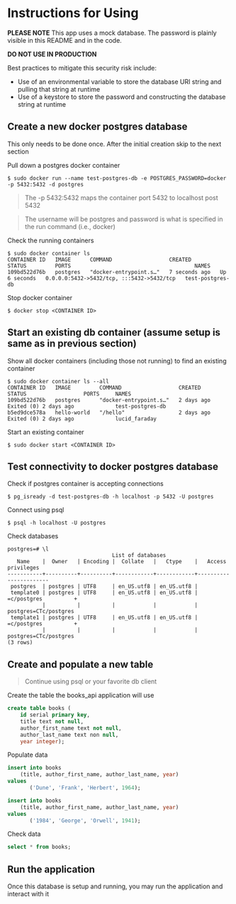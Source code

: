 # Instructions for Using
**PLEASE NOTE** This app uses a mock database. The password is plainly visible in this README and in the code. 

**DO NOT USE IN PRODUCTION** 

Best practices to mitigate this security risk include:
- Use of an environmental variable to store the database URI string and pulling that string at runtime
- Use of a keystore to store the password and constructing the database string at runtime 

## Create a new docker postgres database
This only needs to be done once. After the initial creation skip to the next section

Pull down a postgres docker container
```console
$ sudo docker run --name test-postgres-db -e POSTGRES_PASSWORD=docker -p 5432:5432 -d postgres
```

> The -p 5432:5432 maps the container port 5432 to localhost post 5432

> The username will be postgres and password is what is specified in the run command (i.e., docker)

Check the running containers
```console
$ sudo docker container ls
CONTAINER ID   IMAGE      COMMAND                  CREATED         STATUS         PORTS                                       NAMES
109bd522d76b   postgres   "docker-entrypoint.s…"   7 seconds ago   Up 6 seconds   0.0.0.0:5432->5432/tcp, :::5432->5432/tcp   test-postgres-db
```

Stop docker container
```console
$ docker stop <CONTAINER ID>
```

## Start an existing db container (assume setup is same as in previous section)

Show all docker containers (including those not running) to find an existing container
```console
$ sudo docker container ls --all
CONTAINER ID   IMAGE         COMMAND                  CREATED      STATUS                  PORTS     NAMES
109bd522d76b   postgres      "docker-entrypoint.s…"   2 days ago   Exited (0) 2 days ago             test-postgres-db
b5ed9dce578a   hello-world   "/hello"                 2 days ago   Exited (0) 2 days ago             lucid_faraday
```

Start an existing container
```console
$ sudo docker start <CONTAINER ID>
```

## Test connectivity to docker postgres database

Check if postgres container is accepting connections
```console
$ pg_isready -d test-postgres-db -h localhost -p 5432 -U postgres
```

Connect using psql
```console
$ psql -h localhost -U postgres
```

Check databases
```console
postgres=# \l
                                 List of databases
   Name    |  Owner   | Encoding |  Collate   |   Ctype    |   Access privileges   
-----------+----------+----------+------------+------------+-----------------------
 postgres  | postgres | UTF8     | en_US.utf8 | en_US.utf8 | 
 template0 | postgres | UTF8     | en_US.utf8 | en_US.utf8 | =c/postgres          +
           |          |          |            |            | postgres=CTc/postgres
 template1 | postgres | UTF8     | en_US.utf8 | en_US.utf8 | =c/postgres          +
           |          |          |            |            | postgres=CTc/postgres
(3 rows)
```

## Create and populate a new table
> Continue using psql or your favorite db client

Create the table the books_api application will use

```sql
create table books (
    id serial primary key, 
    title text not null, 
    author_first_name text not null, 
    author_last_name text non null, 
    year integer);
```

Populate data
```sql
insert into books
    (title, author_first_name, author_last_name, year)
values
       ('Dune', 'Frank', 'Herbert', 1964);

insert into books
    (title, author_first_name, author_last_name, year)
values
       ('1984', 'George', 'Orwell', 1941);
```

Check data
```sql
select * from books;
```

## Run the application
Once this database is setup and running, you may run the application and 
interact with it





